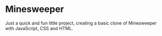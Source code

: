 # Minesweeper
Just a quick and fun little project, creating a basic clone of Minesweeper with JavaScript, CSS and HTML.
